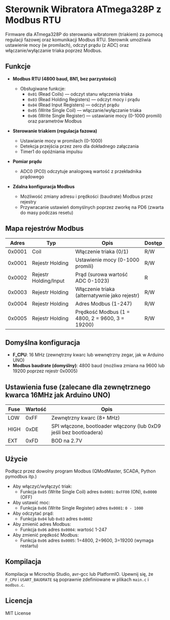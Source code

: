 # Sterownik Wibratora ATmega328P z Modbus RTU

Firmware dla ATmega328P do sterowania wibratorem (triakiem) za pomocą regulacji fazowej oraz komunikacji Modbus RTU.
Sterownik umożliwia ustawienie mocy (w promilach), odczyt prądu (z ADC) oraz włączanie/wyłączanie triaka poprzez Modbus.

## Funkcje

- **Modbus RTU (4800 baud, 8N1, bez parzystości)**
  - Obsługiwane funkcje:
    - `0x01` (Read Coils) — odczyt stanu włączenia triaka
    - `0x03` (Read Holding Registers) — odczyt mocy i prądu
    - `0x04` (Read Input Registers) — odczyt prądu
    - `0x05` (Write Single Coil) — włączanie/wyłączanie triaka
    - `0x06` (Write Single Register) — ustawianie mocy (0-1000 promili) oraz parametrów Modbus

- **Sterowanie triakiem (regulacja fazowa)**
  - Ustawianie mocy w promilach (0-1000)
  - Detekcja przejścia przez zero dla dokładnego załączania
  - Timer1 do opóźniania impulsu

- **Pomiar prądu**
  - ADC0 (PC0) odczytuje analogową wartość z przekładnika prądowego

- **Zdalna konfiguracja Modbus**
  - Możliwość zmiany adresu i prędkości (baudrate) Modbus przez rejestry
  - Przywracanie ustawień domyślnych poprzez zworkę na PD6 (zwarta do masy podczas resetu)

## Mapa rejestrów Modbus

| Adres | Typ | Opis | Dostęp |
|-------|-----|------|--------|
| 0x0001 | Coil | Włączenie triaka (0/1) | R/W |
| 0x0001 | Rejestr Holding | Ustawienie mocy (0-1000 promili) | R/W |
| 0x0002 | Rejestr Holding/Input | Prąd (surowa wartość ADC 0-1023) | R |
| 0x0003 | Rejestr Holding | Włączenie triaka (alternatywnie jako rejestr) | R/W |
| 0x0004 | Rejestr Holding | Adres Modbus (1-247) | R/W |
| 0x0005 | Rejestr Holding | Prędkość Modbus (1 = 4800, 2 = 9600, 3 = 19200) | R/W |

## Domyślna konfiguracja

- **F_CPU**: 16 MHz (zewnętrzny kwarc lub wewnętrzny zegar, jak w Arduino UNO)
- **Modbus baudrate (domyślny)**: 4800 baud (możliwa zmiana na 9600 lub 19200 poprzez rejestr 0x0005)

## Ustawienia fuse (zalecane dla zewnętrznego kwarca 16MHz jak Arduino UNO)

| Fuse | Wartość | Opis |
|------|--------|------|
| LOW  | 0xFF | Zewnętrzny kwarc (8+ MHz) |
| HIGH | 0xDE | SPI włączone, bootloader włączony (lub 0xD9 jeśli bez bootloadera) |
| EXT  | 0xFD | BOD na 2.7V |

## Użycie

Podłącz przez dowolny program Modbus (QModMaster, SCADA, Python pymodbus itp.)

- Aby włączyć/wyłączyć triak:
  - Funkcja `0x05` (Write Single Coil) adres `0x0001`: `0xFF00` (ON), `0x0000` (OFF)
- Aby ustawić moc:
  - Funkcja `0x06` (Write Single Register) adres `0x0001`: `0 - 1000`
- Aby odczytać prąd:
  - Funkcja `0x04` lub `0x03` adres `0x0002`
- Aby zmienić adres Modbus:
  - Funkcja `0x06` adres `0x0004`: wartość 1-247
- Aby zmienić prędkość Modbus:
  - Funkcja `0x06` adres `0x0005`: 1=4800, 2=9600, 3=19200 (wymaga restartu)

## Kompilacja

Kompilacja w Microchip Studio, avr-gcc lub PlatformIO. Upewnij się, że `F_CPU` i `USART_BAUDRATE` są poprawnie zdefiniowane w plikach `main.c` i `modbus.c`.

## Licencja

MIT License
